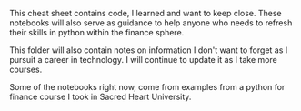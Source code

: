 This cheat sheet contains code, I learned and want to keep close. These notebooks will also serve as guidance to help anyone who needs to refresh their skills in python within the finance sphere.

This folder will also contain notes on information I don't want to forget as I pursuit a career in technology.
I will continue to update it as I take more courses.

Some of the notebooks right now, come from examples from a python for finance course I took in Sacred Heart University.
